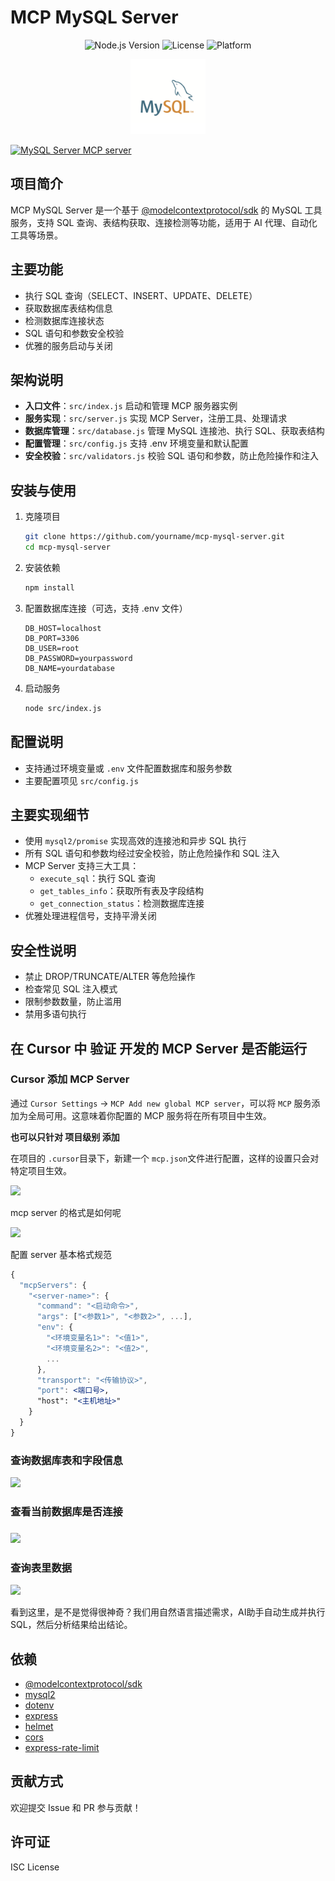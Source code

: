 # MCP MySQL Server

<p align="center">
  <img src="https://img.shields.io/badge/Node.js-18%2B-green" alt="Node.js Version">
  <img src="https://img.shields.io/badge/License-ISC-blue.svg" alt="License">
  <img src="https://img.shields.io/badge/Platform-Windows%20%7C%20Linux%20%7C%20MacOS-lightgrey" alt="Platform">
</p>

<p align="center">
  <img src="https://raw.githubusercontent.com/github/explore/main/topics/mysql/mysql.png" width="120" alt="MySQL Logo" />
</p>

<a href="https://glama.ai/mcp/servers/@TickHaiJun/mysql-mcp-server">
  <img width="380" height="200" src="https://glama.ai/mcp/servers/@TickHaiJun/mysql-mcp-server/badge" alt="MySQL Server MCP server" />
</a>

## 项目简介

MCP MySQL Server 是一个基于 [@modelcontextprotocol/sdk](https://www.npmjs.com/package/@modelcontextprotocol/sdk) 的 MySQL 工具服务，支持 SQL 查询、表结构获取、连接检测等功能，适用于 AI 代理、自动化工具等场景。

## 主要功能

- 执行 SQL 查询（SELECT、INSERT、UPDATE、DELETE）
- 获取数据库表结构信息
- 检测数据库连接状态
- SQL 语句和参数安全校验
- 优雅的服务启动与关闭

## 架构说明

- **入口文件**：`src/index.js` 启动和管理 MCP 服务器实例
- **服务实现**：`src/server.js` 实现 MCP Server，注册工具、处理请求
- **数据库管理**：`src/database.js` 管理 MySQL 连接池、执行 SQL、获取表结构
- **配置管理**：`src/config.js` 支持 .env 环境变量和默认配置
- **安全校验**：`src/validators.js` 校验 SQL 语句和参数，防止危险操作和注入

## 安装与使用

1. 克隆项目
   ```bash
   git clone https://github.com/yourname/mcp-mysql-server.git
   cd mcp-mysql-server
   ```
2. 安装依赖
   ```bash
   npm install
   ```
3. 配置数据库连接（可选，支持 .env 文件）
   ```env
   DB_HOST=localhost
   DB_PORT=3306
   DB_USER=root
   DB_PASSWORD=yourpassword
   DB_NAME=yourdatabase
   ```
4. 启动服务
   ```bash
   node src/index.js
   ```

## 配置说明

- 支持通过环境变量或 `.env` 文件配置数据库和服务参数
- 主要配置项见 `src/config.js`

## 主要实现细节

- 使用 `mysql2/promise` 实现高效的连接池和异步 SQL 执行
- 所有 SQL 语句和参数均经过安全校验，防止危险操作和 SQL 注入
- MCP Server 支持三大工具：
  - `execute_sql`：执行 SQL 查询
  - `get_tables_info`：获取所有表及字段结构
  - `get_connection_status`：检测数据库连接
- 优雅处理进程信号，支持平滑关闭

## 安全性说明

- 禁止 DROP/TRUNCATE/ALTER 等危险操作
- 检查常见 SQL 注入模式
- 限制参数数量，防止滥用
- 禁用多语句执行

## 在 Cursor 中 验证 开发的 MCP Server 是否能运行
### Cursor 添加 MCP Server
通过 `Cursor Settings` -> `MCP Add new global MCP server`，可以将 `MCP` 服务添加为全局可用。这意味着你配置的 MCP 服务将在所有项目中生效。

**也可以只针对 项目级别 添加** 

在项目的 `.cursor`目录下，新建一个 `mcp.json`文件进行配置，这样的设置只会对特定项目生效。

![](https://cdn.nlark.com/yuque/0/2025/png/428799/1749090499202-254f3d9f-c689-4f4e-a9ba-b485db140fa7.png)

mcp server 的格式是如何呢

![](https://cdn.nlark.com/yuque/0/2025/png/428799/1749091509174-932d6e11-614f-411b-83a8-924c6ca9b985.png)

配置 server 基本格式规范

```jsx
{
  "mcpServers": {
    "<server-name>": {
      "command": "<启动命令>",
      "args": ["<参数1>", "<参数2>", ...],
      "env": {
        "<环境变量名1>": "<值1>",
        "<环境变量名2>": "<值2>",
        ...
      },
      "transport": "<传输协议>",
      "port": <端口号>,
      "host": "<主机地址>"
    }
  }
}
```

### 查询数据库表和字段信息
![](https://cdn.nlark.com/yuque/0/2025/png/428799/1749092265793-599cf255-b8b2-4abf-945a-984df53ddff8.png)

### 查看当前数据库是否连接
### ![](https://cdn.nlark.com/yuque/0/2025/png/428799/1749092933734-a4473b61-74d2-4052-8826-a41454256729.png)

### 查询表里数据
![](https://cdn.nlark.com/yuque/0/2025/png/428799/1749093167008-16ae57ba-97fe-4943-b603-257456dd87d1.png)

看到这里，是不是觉得很神奇？我们用自然语言描述需求，AI助手自动生成并执行SQL，然后分析结果给出结论。

## 依赖

- [@modelcontextprotocol/sdk](https://www.npmjs.com/package/@modelcontextprotocol/sdk)
- [mysql2](https://www.npmjs.com/package/mysql2)
- [dotenv](https://www.npmjs.com/package/dotenv)
- [express](https://www.npmjs.com/package/express)
- [helmet](https://www.npmjs.com/package/helmet)
- [cors](https://www.npmjs.com/package/cors)
- [express-rate-limit](https://www.npmjs.com/package/express-rate-limit)

## 贡献方式

欢迎提交 Issue 和 PR 参与贡献！

## 许可证

ISC License